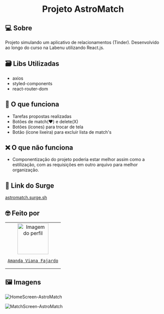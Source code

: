 # <h1 align='center'> Projeto AstroMatch </h1>


## 💻 Sobre
Projeto simulando um aplicativo de relacionamentos (Tinder). Desenvolvido ao longo do curso na Labenu utilizando React.js.

## 🗃️ Libs Utilizadas
- axios
- styled-components
- react-router-dom

## :dart: O que funciona
- Tarefas propostas realizadas
- Botões de match(♥️) e delete(X)
- Botões (ícones) para trocar de tela 
- Botão (ícone lixeira) para excluir lista de match's

## :x: O que não funciona

- Componentização do projeto poderia estar melhor assim como a estilização, com as requisições em outro arquivo para melhor organização.

## 🚀 Link do Surge
<a href="http://left-hand.surge.sh/">astromatch.surge.sh</a>

## :nerd_face: Feito por

<table>
  <tr>
    <td align="center"><a href="https://github.com/ahava-viana">
    <img src="https://avatars.githubusercontent.com/u/98184031?v=4" width="100px" alt="Imagem do perfil"/>
    <br/> 

    Amanda Viana Fajardo

</table>
      
      
## :framed_picture: Imagens
      
 
      
![HomeScreen-AstroMatch](https://user-images.githubusercontent.com/98184031/185999152-abd7a60c-bff5-4de4-8555-738c3eae2027.png)
     
      
![MatchScreen-AstroMatch](https://user-images.githubusercontent.com/98184031/185994140-9b74d58f-1cb2-4019-b506-d66d95cd3826.png)

